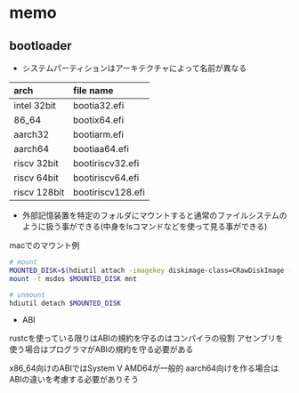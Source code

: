 # memo

## bootloader

- システムパーティションはアーキテクチャによって名前が異なる

| arch         | file name         |
| :----------- | :---------------- |
| intel 32bit  | bootia32.efi      |
| 86_64        | bootix64.efi      |
| aarch32      | bootiarm.efi      |
| aarch64      | bootiaa64.efi     |
| riscv 32bit  | bootiriscv32.efi  |
| riscv 64bit  | bootiriscv64.efi  |
| riscv 128bit | bootiriscv128.efi |

- 外部記憶装置を特定のフォルダにマウントすると通常のファイルシステムのように扱う事ができる(中身をlsコマンドなどを使って見る事ができる)

macでのマウント例

```sh
# mount
MOUNTED_DISK=$(hdiutil attach -imagekey diskimage-class=CRawDiskImage -nomount ./disk.img)
mount -t msdos $MOUNTED_DISK mnt

# unmount
hdiutil detach $MOUNTED_DISK
```

- ABI

rustcを使っている限りはABIの規約を守るのはコンパイラの役割
アセンブリを使う場合はプログラマがABIの規約を守る必要がある

x86_64向けのABIではSystem V AMD64が一般的
aarch64向けを作る場合はABIの違いを考慮する必要がありそう

